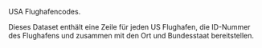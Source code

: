 USA Flughafencodes.<p> </p>Dieses Dataset enthält eine Zeile für jeden US Flughafen, die ID-Nummer des Flughafens und zusammen mit den Ort und Bundesstaat bereitstellen.

